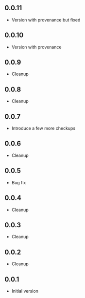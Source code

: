 ## 0.0.11

-   Version with provenance but fixed

## 0.0.10

-   Version with provenance

## 0.0.9

-   Cleanup

## 0.0.8

-   Cleanup

## 0.0.7

-   Introduce a few more checkups

## 0.0.6

-   Cleanup

## 0.0.5

-   Bug fix

## 0.0.4

-   Cleanup

## 0.0.3

-   Cleanup

## 0.0.2

-   Cleanup

## 0.0.1

-   Initial version
